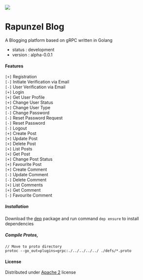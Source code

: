 ![](https://raw.githubusercontent.com/s4kibs4mi/rapunzel-blog/master/extras/rapunzel_blog_thumb.png)
# Rapunzel Blog
A Blogging platform based on gRPC written in Golang
* status : development
* version : alpha-0.0.1

#### Features
`[+]` Registration<br/>
`[-]` Initiate Verification via Email<br/>
`[-]` User Verification via Email<br/>
`[+]` Login<br/>
`[+]` Get User Profile<br/>
`[+]` Change User Status<br/>
`[+]` Change User Type<br/>
`[-]` Change Password<br/>
`[-]` Reset Password Request<br/>
`[-]` Reset Password<br/>
`[-]` Logout<br/>
`[+]` Create Post<br/>
`[+]` Update Post<br/>
`[+]` Delete Post<br/>
`[+]` List Posts<br/>
`[+]` Get Post<br/>
`[+]` Change Post Status<br/>
`[+]` Favourite Post<br/>
`[+]` Create Comment<br/>
`[-]` Update Comment<br/>
`[-]` Delete Comment<br/>
`[+]` List Comments<br/>
`[+]` Get Comment<br/>
`[-]` Favourite Comment<br/>

##### Installation
Download the [dep](https://github.com/golang/dep) package and run command `dep ensure` to install dependencies

##### Compile Protos,
```
// Move to proto directory
protoc --go_out=plugins=grpc:./../../../../ ./defs/*.proto
```

#### License
Distributed under [Apache 2](https://github.com/s4kibs4mi/rapunzel-blog/blob/master/LICENSE) license
